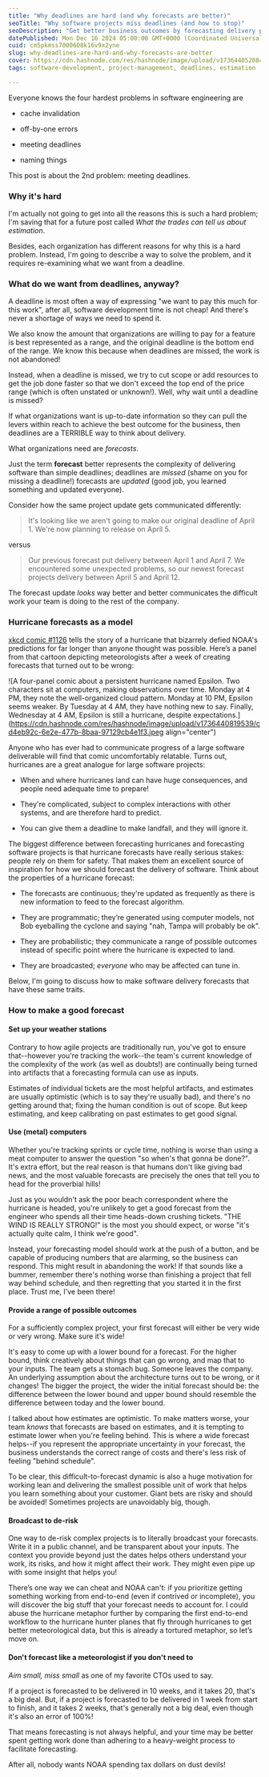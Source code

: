 ```yaml
---
title: "Why deadlines are hard (and why forecasts are better)"
seoTitle: "Why software projects miss deadlines (and how to stop)"
seoDescription: "Get better business outcomes by forecasting delivery probabilistically instead of pretending complex projects can meet deadlines."
datePublished: Mon Dec 16 2024 05:00:00 GMT+0000 (Coordinated Universal Time)
cuid: cm5pkmss7000608k16v9x2yne
slug: why-deadlines-are-hard-and-why-forecasts-are-better
cover: https://cdn.hashnode.com/res/hashnode/image/upload/v1736440520845/39810aa1-3c7c-4345-8267-0225fd10280f.png
tags: software-development, project-management, deadlines, estimation

---
```


Everyone knows the four hardest problems in software engineering are

* cache invalidation
    
* off-by-one errors
    
* meeting deadlines
    
* naming things
    

This post is about the 2nd problem: meeting deadlines.

### Why it's hard

I'm actually not going to get into all the reasons this is such a hard problem; I'm saving that for a future post called *What the trades can tell us about estimation*.

Besides, each organization has different reasons for why this is a hard problem. Instead, I'm going to describe a way to solve the problem, and it requires re-examining what we want from a deadline.

### What do we want from deadlines, anyway?

A deadline is most often a way of expressing "we want to pay this much for this work", after all, software development time is not cheap! And there's never a shortage of ways we need to spend it.

We also know the amount that organizations are willing to pay for a feature is best represented as a range, and the original deadline is the bottom end of the range. We know this because when deadlines are missed, the work is not abandoned!

Instead, when a deadline is missed, we try to cut scope or add resources to get the job done faster so that we don't exceed the top end of the price range (which is often unstated or unknown!). Well, why wait until a deadline is missed?

If what organizations want is up-to-date information so they can pull the levers within reach to achieve the best outcome for the business, then deadlines are a TERRIBLE way to think about delivery.

What organizations need are *forecasts*.

Just the term **forecast** better represents the complexity of delivering software than simple deadlines; deadlines are *missed* (shame on you for missing a deadline!) forecasts are *updated* (good job, you learned something and updated everyone).

Consider how the same project update gets communicated differently:

> It's looking like we aren't going to make our original deadline of April 1. We're now planning to release on April 5.

versus

> Our previous forecast put delivery between April 1 and April 7. We encountered some unexpected problems, so our newest forecast projects delivery between April 5 and April 12.

The forecast update *looks* way better and better communicates the difficult work your team is doing to the rest of the company.

### Hurricane forecasts as a model

[xkcd comic #1126](https://xkcd.com/1126/) tells the story of a hurricane that bizarrely defied NOAA's predictions for far longer than anyone thought was possible. Here’s a panel from that cartoon depicting meteorologists after a week of creating forecasts that turned out to be wrong:

![A four-panel comic about a persistent hurricane named Epsilon. Two characters sit at computers, making observations over time. Monday at 4 PM, they note the well-organized cloud pattern. Monday at 10 PM, Epsilon seems weaker. By Tuesday at 4 AM, they have nothing new to say. Finally, Wednesday at 4 AM, Epsilon is still a hurricane, despite expectations.](https://cdn.hashnode.com/res/hashnode/image/upload/v1736440819539/cd4eb92c-6e2e-477b-8baa-97129cb4e1f3.jpeg align="center")

Anyone who has ever had to communicate progress of a large software deliverable will find that comic uncomfortably relatable. Turns out, hurricanes are a great analogue for large software projects:

* When and where hurricanes land can have huge consequences, and people need adequate time to prepare!
    
* They're complicated, subject to complex interactions with other systems, and are therefore hard to predict.
    
* You can give them a deadline to make landfall, and they will ignore it.
    

The biggest difference between forecasting hurricanes and forecasting software projects is that hurricane forecasts have really serious stakes: people rely on them for safety. That makes them an excellent source of inspiration for how we should forecast the delivery of software. Think about the properties of a hurricane forecast:

* The forecasts are continuous; they're updated as frequently as there is new information to feed to the forecast algorithm.
    
* They are programmatic; they’re generated using computer models, not Bob eyeballing the cyclone and saying "nah, Tampa will probably be ok".
    
* They are probabilistic; they communicate a range of possible outcomes instead of specific point where the hurricane is expected to land.
    
* They are broadcasted; *everyone* who may be affected can tune in.
    

Below, I'm going to discuss how to make software delivery forecasts that have these same traits.

### How to make a good forecast

#### Set up your weather stations

Contrary to how agile projects are traditionally run, you've got to ensure that--however you're tracking the work--the team's current knowledge of the complexity of the work (as well as doubts!) are continually being turned into artifacts that a forecasting formula can use as inputs.

Estimates of individual tickets are the most helpful artifacts, and estimates are usually optimistic (which is to say they're usually bad), and there's no getting around that; fixing the human condition is out of scope. But keep estimating, and keep calibrating on past estimates to get good signal.

#### Use (metal) computers

Whether you're tracking sprints or cycle time, nothing is worse than using a meat computer to answer the question "so when's that gonna be done?". It's extra effort, but the real reason is that humans don't like giving bad news, and the most valuable forecasts are precisely the ones that tell you to head for the proverbial hills!

Just as you wouldn't ask the poor beach correspondent where the hurricane is headed, you're unlikely to get a good forecast from the engineer who spends all their time heads-down crushing tickets. "THE WIND IS REALLY STRONG!" is the most you should expect, or worse "it's actually quite calm, I think we're good".

Instead, your forecasting model should work at the push of a button, and be capable of producing numbers that are alarming, so the business can respond. This might result in abandoning the work! If that sounds like a bummer, remember there's nothing worse than finishing a project that fell way behind schedule, and then regretting that you started it in the first place. Trust me, I've been there!

#### Provide a range of possible outcomes

For a sufficiently complex project, your first forecast will either be very wide or very wrong. Make sure it's wide!

It's easy to come up with a lower bound for a forecast. For the higher bound, think creatively about things that can go wrong, and map that to your inputs. The team gets a stomach bug. Someone leaves the company. An underlying assumption about the architecture turns out to be wrong, or it changes! The bigger the project, the wider the initial forecast should be: the difference between the lower bound and upper bound should resemble the difference between today and the lower bound.

I talked about how estimates are optimistic. To make matters worse, your team *knows* that forecasts are based on estimates, and it is tempting to estimate lower when you're feeling behind. This is where a wide forecast helps--if you represent the appropriate uncertainty in your forecast, the business understands the correct range of costs and there's less risk of feeling "behind schedule".

To be clear, this difficult-to-forecast dynamic is also a huge motivation for working lean and delivering the smallest possible unit of work that helps you learn something about your customer. Giant bets are risky and should be avoided! Sometimes projects are unavoidably big, though.

#### Broadcast to de-risk

One way to de-risk complex projects is to literally broadcast your forecasts. Write it in a public channel, and be transparent about your inputs. The context you provide beyond just the dates helps others understand your work, its risks, and how it might affect their work. They might even pipe up with some insight that helps you!

There’s one way we can cheat and NOAA can't: if you prioritize getting something working from end-to-end (even if contrived or incomplete), you will discover the big stuff that your forecast needs to account for. I could abuse the hurricane metaphor further by comparing the first end-to-end workflow to the hurricane hunter planes that fly through hurricanes to get better meteorological data, but this is already a tortured metaphor, so let’s move on.

#### Don't forecast like a meteorologist if you don't need to

*Aim small, miss small* as one of my favorite CTOs used to say.

If a project is forecasted to be delivered in 10 weeks, and it takes 20, that's a big deal. But, if a project is forecasted to be delivered in 1 week from start to finish, and it takes 2 weeks, that's generally not a big deal, even though it's also an error of 100%!

That means forecasting is not always helpful, and your time may be better spent getting work done than adhering to a heavy-weight process to facilitate forecasting.

After all, nobody wants NOAA spending tax dollars on dust devils!
